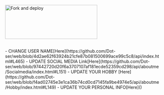 <a href="https://github.com/Dot-ser/web/fork"><img align="center" src="https://i.imgur.com/lIZhws3.jpeg" alt="Fork and deploy" height="112" width="300" /></a>
<div>
  <br>- CHANGE USER NAME[Here](https://github.com/Dot-ser/web/blob/4d2ae62f63924b21cfe87b081500699ace99c5c8/api/index.html#L465)
- UPDATE SOCIAL MEDIA Link[Here](https://github.com/Dot-ser/web/blob/97442720d20f6a3707107af181ecde52359cd298/api/aboutme/Socialmedia/index.html#L151)
- UPDATE YOUR HOBBY [Here](https://github.com/Dot-ser/web/blob/f4ad02745e3e1ca36b74cd0cd7145fa9be4974e5/api/aboutme/Hobby/index.html#L149)
- UPDATE YOUR PERSONAL INFO[Here]()
